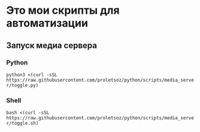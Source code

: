# Это мои скрипты для автоматизации
## Запуск медиа сервера
### Python
```python3 <(curl -sSL https://raw.githubusercontent.com/proletsoz/python/scripts/media_server/toggle.py)```
### Shell
```bash <(curl -sSL https://raw.githubusercontent.com/proletsoz/python/scripts/media_server/toggle.sh)```

